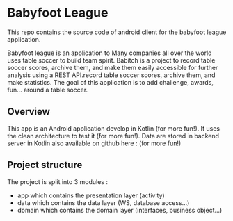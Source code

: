 # Babyfoot League

This repo contains the source code of android client for the babyfoot league application.

Babyfoot league is an application to Many companies all over the world uses table soccer to build team spirit. Babitch is a project to record table soccer scores, archive them, and make them easily accessible for further analysis using a REST API.record table soccer scores, archive them, and make statistics. The goal of this application is to add challenge, awards, fun... around a table soccer.

## Overview

This app is an Android application develop in Kotlin (for more fun!). It uses the clean architecture to test it (for more fun!). Data are stored in backend server in Kotlin also available on github here : (for more fun!)

## Project structure

The project is split into 3 modules :

 * app which contains the presentation layer (activity)
 * data which contains the data layer (WS, database access...)
 * domain which contains the domain layer (interfaces, business object...)



